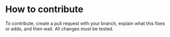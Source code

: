 # How to contribute

To contribute, create a pull request with your branch, explain what this fixes or adds, and then wait.
All changes must be tested.
